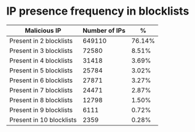# IP presence frequency in blocklists
| Malicious IP | Number of IPs | % |
|----|----|----|
| Present in 2 blocklists | 649110 | 76.14% |
| Present in 3 blocklists | 72580 | 8.51% |
| Present in 4 blocklists | 31418 | 3.69% |
| Present in 5 blocklists | 25784 | 3.02% |
| Present in 6 blocklists | 27871 | 3.27% |
| Present in 7 blocklists | 24471 | 2.87% |
| Present in 8 blocklists | 12798 | 1.50% |
| Present in 9 blocklists | 6111 | 0.72% |
| Present in 10 blocklists | 2359 | 0.28% |

